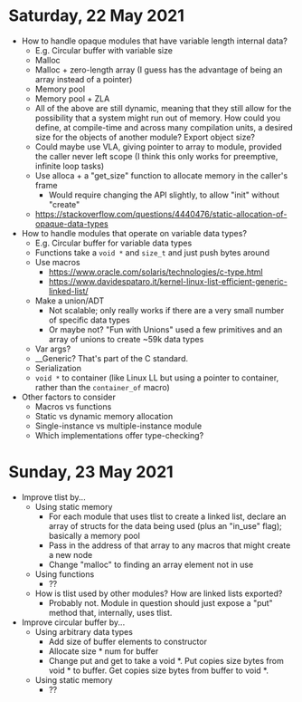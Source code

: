 # Saturday, 22 May 2021
- How to handle opaque modules that have variable length internal data?
    - E.g. Circular buffer with variable size
    - Malloc
    - Malloc + zero-length array (I guess has the advantage of being an array instead of a pointer)
    - Memory pool
    - Memory pool + ZLA
    - All of the above are still dynamic, meaning that they still allow for the possibility that a system might run out of memory. How could you define, at compile-time and across many compilation units, a desired size for the objects of another module? Export object size?
    - Could maybe use VLA, giving pointer to array to module, provided the caller never left scope (I think this only works for preemptive, infinite loop tasks)
    - Use alloca + a "get_size" function to allocate memory in the caller's frame
        - Would require changing the API slightly, to allow "init" without "create" 
    - https://stackoverflow.com/questions/4440476/static-allocation-of-opaque-data-types
- How to handle modules that operate on variable data types?
    - E.g. Circular buffer for variable data types
    - Functions take a `void *` and `size_t` and just push bytes around
    - Use macros
        - https://www.oracle.com/solaris/technologies/c-type.html
        - https://www.davidespataro.it/kernel-linux-list-efficient-generic-linked-list/
    - Make a union/ADT
        - Not scalable; only really works if there are a very small number of specific data types
        - Or maybe not? "Fun with Unions" used a few primitives and an array of unions to create ~59k data types
    - Var args?
    - __Generic? That's part of the C standard.
    - Serialization
    - `void *` to container (like Linux LL but using a pointer to container, rather than the `container_of` macro)
- Other factors to consider
    - Macros vs functions
    - Static vs dynamic memory allocation
    - Single-instance vs multiple-instance module
    - Which implementations offer type-checking?

# Sunday, 23 May 2021
- Improve tlist by...
    - Using static memory
        - For each module that uses tlist to create a linked list, declare an array of structs for the data being used (plus an "in_use" flag); basically a memory pool
        - Pass in the address of that array to any macros that might create a new node
        - Change "malloc" to finding an array element not in use
    - Using functions
        - ??
    - How is tlist used by other modules? How are linked lists exported?
        - Probably not. Module in question should just expose a "put" method that, internally, uses tlist.
- Improve circular buffer by...
    - Using arbitrary data types
        - Add size of buffer elements to constructor
        - Allocate size * num for buffer
        - Change put and get to take a void *. Put copies size bytes from void * to buffer. Get copies size bytes from buffer to void *.
    - Using static memory
        - ??